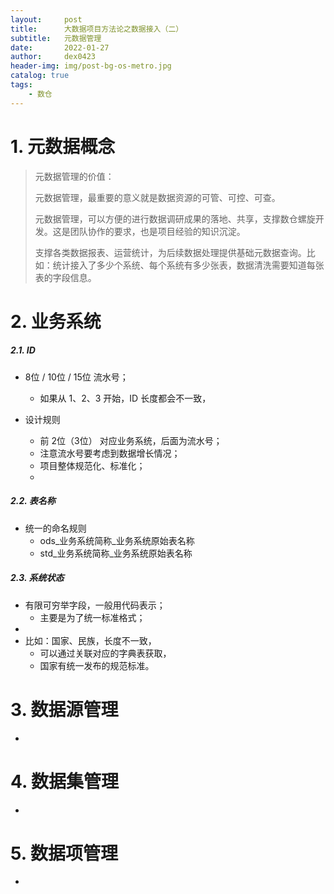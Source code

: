 ```yaml
---
layout:     post
title:      大数据项目方法论之数据接入（二）
subtitle:   元数据管理
date:       2022-01-27
author:     dex0423
header-img: img/post-bg-os-metro.jpg
catalog: true
tags:
    - 数仓
---
```


# 1. 元数据概念

> 元数据管理的价值：
> 
> 元数据管理，最重要的意义就是数据资源的可管、可控、可查。
> 
> 元数据管理，可以方便的进行数据调研成果的落地、共享，支撑数仓螺旋开发。这是团队协作的要求，也是项目经验的知识沉淀。
>  
> 支撑各类数据报表、运营统计，为后续数据处理提供基础元数据查询。比如：统计接入了多少个系统、每个系统有多少张表，数据清洗需要知道每张表的字段信息。

# 2. 业务系统

##### 2.1. ID

- 8位 / 10位 / 15位 流水号；
  - 如果从 1、2、3 开始，ID 长度都会不一致，

- 设计规则
  - 前 2位（3位） 对应业务系统，后面为流水号；
  - 注意流水号要考虑到数据增长情况；
  - 项目整体规范化、标准化；
  - 

##### 2.2. 表名称

- 统一的命名规则
  - ods_业务系统简称_业务系统原始表名称
  - std_业务系统简称_业务系统原始表名称

##### 2.3. 系统状态

- 有限可穷举字段，一般用代码表示；
  - 主要是为了统一标准格式；
- 
- 比如：国家、民族，长度不一致，
  - 可以通过关联对应的字典表获取，
  - 国家有统一发布的规范标准。

# 3. 数据源管理

- 

# 4. 数据集管理

- 

# 5. 数据项管理

- 
